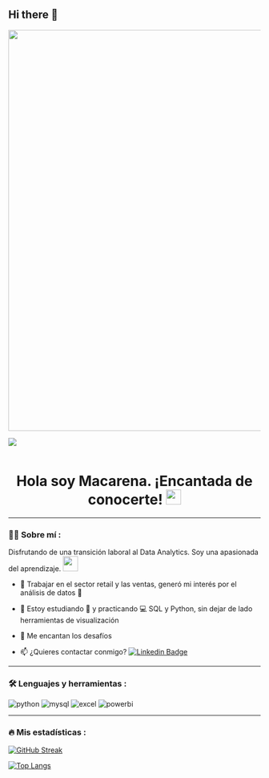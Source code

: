 ## Hi there 👋

<!--
**macaabarzua/macaabarzua** is a ✨ _special_ ✨ repository because its `README.md` (this file) appears on your GitHub profile.
![Banner](https://github.com/user-attachments/assets/9194ca57-32df-4758-9caf-b40f62e709e8)
-->

<div id="header" align="center">
  <img decoding="async" src="https://github.com/user-attachments/assets/9194ca57-32df-4758-9caf-b40f62e709e8" width="800"/>
</div>

[![](https://img.shields.io/badge/LinkedIn-0077B5?style=for-the-badge&logo=linkedin&logoColor=white)](https://www.linkedin.com/in/macarena-abarzua-ordenes-/)

<div id="badges" align="center">
<img decoding="async" src="https://visitor-badge-reloaded.herokuapp.com/badge?page_id=macaabarzua.macaabarzua&color=00cf00" alt=""/>

<h1>
  Hola soy Macarena. ¡Encantada de conocerte!
  <img decoding="async" src="https://media.giphy.com/media/hvRJCLFzcasrR4ia7z/giphy.gif" width="30px"/>
</h1>

---
 <div id="header" align="left">

### :woman_technologist: Sobre mí :

Disfrutando de una transición laboral al Data Analytics. Soy una apasionada del aprendizaje. <img decoding="async" src="https://media.giphy.com/media/WUlplcMpOCEmTGBtBW/giphy.gif" width="30">

* :telescope: Trabajar en el sector retail y las ventas, generó mi interés por el análisis de datos :muscle:

* :seedling: Estoy estudiando :blue_book: y practicando :computer: SQL y Python, sin dejar de lado herramientas de visualización

* :heartbeat: Me encantan los desafíos

* :mailbox: ¿Quieres contactar conmigo? [![Linkedin Badge](https://img.shields.io/badge/-Macarena-blue?style=flat&logo=Linkedin&logoColor=white)](https://www.linkedin.com/in/macarena-abarzua-ordenes-/)

---

### :hammer_and_wrench: Lenguajes y herramientas :
<div id="header" align="left">
    <img decoding="async" src="https://img.shields.io/badge/Python-3776AB?style=for-the-badge&logo=python&logoColor=white" alt="python"/>
  </a>
    <img decoding="async" src="https://img.shields.io/badge/MySQL-6DB33F?style=for-the-badge&logo=mysql&logoColor=white" alt="mysql"/>
  </a>
 <img decoding="async" src="https://img.shields.io/badge/Microsoft_Excel-217346?style=for-the-badge&logo=microsoft-excel&logoColor=white" alt="excel"/>
  </a>
 <img decoding="async" src="https://img.shields.io/badge/Power_BI-FFBE00?style=for-the-badge&logo=Power-BI&logoColor=white" alt="powerbi"/>
  </a>

</div>

---

### :fire: Mis estadísticas :
[![GitHub Streak](http://github-readme-streak-stats.herokuapp.com?user=macaabarzua&theme=dark&background=000000)](https://git.io/streak-stats)

[![Top Langs](https://github-readme-stats.vercel.app/api/top-langs/?username=noelianav91&layout=compact&theme=vision-friendly-dark)](https://github.com/anuraghazra/github-readme-stats)

